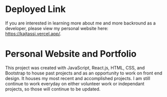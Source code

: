 # Deployed Link

If you are interested in learning more about me and more backround as a developer, please view my personal website here: https://kajtassi.vercel.app/. 

# Personal Website and Portfolio

This project was created with JavaScript, React.js, HTML, CSS, and Bootstrap to house past projects and as an opportunity to work on front end design. It houses my most recent and accomplished projects. I am still continue to work everyday on either volunteer work or independant projects, so those will continue to be updated.
